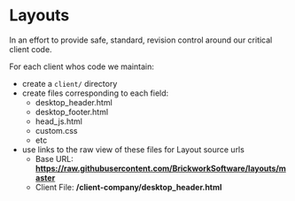 # Layouts

In an effort to provide safe, standard, revision control around our critical client code.

For each client whos code we maintain:

* create a ```client/``` directory
* create files corresponding to each field:
  * desktop_header.html
  * desktop_footer.html
  * head_js.html
  * custom.css
  * etc
* use links to the raw view of these files for Layout source urls
  * Base URL: **https://raw.githubusercontent.com/BrickworkSoftware/layouts/master**
  * Client File:  **/client-company/desktop_header.html**